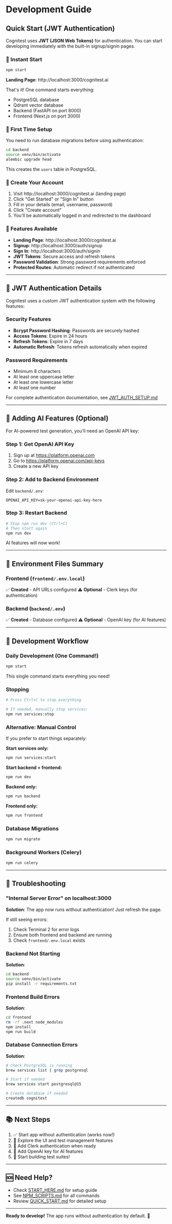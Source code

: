 # Development Guide

## Quick Start (JWT Authentication)

Cognitest uses **JWT (JSON Web Tokens)** for authentication. You can start developing immediately with the built-in signup/signin pages.

### 🚀 Instant Start

```bash
npm start
```

**Landing Page**: http://localhost:3000/cognitest.ai

That's it! One command starts everything:
- PostgreSQL database
- Qdrant vector database
- Backend (FastAPI on port 8000)
- Frontend (Next.js on port 3000)

### 📝 First Time Setup

You need to run database migrations before using authentication:

```bash
cd backend
source venv/bin/activate
alembic upgrade head
```

This creates the `users` table in PostgreSQL.

### 🔐 Create Your Account

1. Visit http://localhost:3000/cognitest.ai (landing page)
2. Click "Get Started" or "Sign In" button
3. Fill in your details (email, username, password)
4. Click "Create account"
5. You'll be automatically logged in and redirected to the dashboard

### 🎯 Features Available

- **Landing Page**: http://localhost:3000/cognitest.ai
- **Signup**: http://localhost:3000/auth/signup
- **Sign In**: http://localhost:3000/auth/signin
- **JWT Tokens**: Secure access and refresh tokens
- **Password Validation**: Strong password requirements enforced
- **Protected Routes**: Automatic redirect if not authenticated

---

## 🔐 JWT Authentication Details

Cognitest uses a custom JWT authentication system with the following features:

### Security Features
- **Bcrypt Password Hashing**: Passwords are securely hashed
- **Access Tokens**: Expire in 24 hours
- **Refresh Tokens**: Expire in 7 days
- **Automatic Refresh**: Tokens refresh automatically when expired

### Password Requirements
- Minimum 8 characters
- At least one uppercase letter
- At least one lowercase letter
- At least one number

For complete authentication documentation, see [JWT_AUTH_SETUP.md](JWT_AUTH_SETUP.md)

---

## 🤖 Adding AI Features (Optional)

For AI-powered test generation, you'll need an OpenAI API key:

### Step 1: Get OpenAI API Key

1. Sign up at https://platform.openai.com
2. Go to https://platform.openai.com/api-keys
3. Create a new API key

### Step 2: Add to Backend Environment

Edit `backend/.env`:

```env
OPENAI_API_KEY=sk-your-openai-api-key-here
```

### Step 3: Restart Backend

```bash
# Stop npm run dev (Ctrl+C)
# Then start again
npm run dev
```

AI features will now work!

---

## 📝 Environment Files Summary

### Frontend (`frontend/.env.local`)
✅ **Created** - API URLs configured
⚠️ **Optional** - Clerk keys (for authentication)

### Backend (`backend/.env`)
✅ **Created** - Database configured
⚠️ **Optional** - OpenAI key (for AI features)

---

## 🎯 Development Workflow

### Daily Development (One Command!)

```bash
npm start
```

This single command starts everything you need!

### Stopping

```bash
# Press Ctrl+C to stop everything

# If needed, manually stop services:
npm run services:stop
```

### Alternative: Manual Control

If you prefer to start things separately:

**Start services only:**
```bash
npm run services:start
```

**Start backend + frontend:**
```bash
npm run dev
```

**Backend only:**
```bash
npm run backend
```

**Frontend only:**
```bash
npm run frontend
```

### Database Migrations

```bash
npm run migrate
```

### Background Workers (Celery)

```bash
npm run celery
```

---

## 🐛 Troubleshooting

### "Internal Server Error" on localhost:3000

**Solution**: The app now runs without authentication! Just refresh the page.

If still seeing errors:
1. Check Terminal 2 for error logs
2. Ensure both frontend and backend are running
3. Check `frontend/.env.local` exists

### Backend Not Starting

**Solution**:
```bash
cd backend
source venv/bin/activate
pip install -r requirements.txt
```

### Frontend Build Errors

**Solution**:
```bash
cd frontend
rm -rf .next node_modules
npm install
npm run build
```

### Database Connection Errors

**Solution**:
```bash
# Check PostgreSQL is running
brew services list | grep postgresql

# Start if needed
brew services start postgresql@15

# Create database if needed
createdb cognitest
```

---

## 📚 Next Steps

1. ✅ Start app without authentication (works now!)
2. 📝 Explore the UI and test management features
3. 🔐 Add Clerk authentication when ready
4. 🤖 Add OpenAI key for AI features
5. 🚀 Start building test suites!

---

## 🆘 Need Help?

- Check [START_HERE.md](START_HERE.md) for setup guide
- See [NPM_SCRIPTS.md](NPM_SCRIPTS.md) for all commands
- Review [QUICK_START.md](QUICK_START.md) for detailed setup

---

**Ready to develop!** The app runs without authentication by default. 🎉
